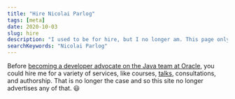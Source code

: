 ```yaml
---
title: "Hire Nicolai Parlog"
tags: [meta]
date: 2020-10-03
slug: hire
description: "I used to be for hire, but I no longer am. This page only exists to keep links working because what evil bastard breaks links on purpose?!"
searchKeywords: "Nicolai Parlog"
---
```


Before [becoming a developer advocate on the Java team at Oracle](nicolai-parlog), you could hire me for a variety of services, like courses, [talks](talks), consultations, and authorship.
That is no longer the case and so this site no longer advertises any of that.
😃

<!-- This is the text from the old WordPress website -->

<!--
<div class="alignright">
<p><img src="//blog.codefx.org/wp-content/uploads/nicolai-parlog.png" width="250" alt="Hire Nicolai Parlog" title="Hire Nicolai Parlog"/></p>
<p class="image-credits" style="width:250px;">All Rights reserved by <a href="http://www.my-photographer.com" title="Klaus Mellenthin Photographer">Klaus Mellenthin</a></p>
</div>

You can hire me for in-house trainings, consulting, or helping your company blog get off the ground. Have a look below for details and <a href="mailto:nicolai@nipafx.dev">drop me a line</a> if anything piques your interest.

(Visit <a href="//blog.codefx.org/about-nicolai-parlog/" title="About Nicolai Parlog">my profile</a> if you'd like to get to know me first.)


<h2 id="training">Training</h2>

Want to bring your developers up to speed on a new Java release? Starting with Java 8 and going all the way to 12, I offer in-house trainings on language changes, new and improved APIs, and JVM enhancements (for some of the content, see posts on Java <a href="//blog.codefx.org/tag/java-8">8</a>, <a href="//blog.codefx.org/tag/java-9">9</a>, <a href="//blog.codefx.org/tag/java-10">10</a>, <a href="//blog.codefx.org/tag/java-11">11</a>, <a href="//blog.codefx.org/tag/java-12">12</a>).

Other interesting topics are <a href="//blog.codefx.org/tag/jpms/" title="JPMS on CodeFX">the module system</a> and <a href="//blog.codefx.org/java/java-11-migration-guide/">migration challenges when moving from 8 to 11</a>, including concerns regarding release cadence, licensing, and support. Last, but not least, I offer courses on <a href="//blog.codefx.org/tag/junit-5/" title="JUnit 5 on CodeFX">JUnit 5</a>.

In a mixture of introductory presentations and practical exercises, attendees will understand how to use these technologies, what pitfalls to avoid, and whether it makes sense to introduce them to existing code bases.

&nbsp;

https://twitter.com/_NilsMS/status/1064810334253400064

&nbsp;

<blockquote>Nicolai provided us with deep insights into JUnit 5 in just one day. He is an excellent trainer and we can recommend him to everyone who is eager to learn more about testing their code.

— <a href="https://www.xing.com/profile/Andreas_Wolf329">Andreas Wolf</a>, Development Customer Care at 1&1</blockquote>

&nbsp;

<blockquote>The Java 9 Workshop with Nicolai provides a focused overview of the Java Module System and the new Java 9 features with practical exercises and much additional information. We spent two exciting and busy days with much content which created the desire to discover more!

— <a href="https://twitter.com/patbaumgartner">Patrick Baumgartner</a>, Software Craftsman and Founder of 42talents</blockquote>

&nbsp;

https://twitter.com/ASknarovs/status/864869803298783233


<h2 id="consulting">Consulting</h2>

Are you having trouble with your <a href="//blog.codefx.org/java/java-11-migration-guide">migration to Java 11</a> and beyond? I could help. I can analyze the greatest pitfalls for your project, <a href="//blog.codefx.org/java/planning-your-java-9-update/">develop strategies to evade them</a>, help your developers get the migration going, or even work on it with them.


<h2 id="writing">Writing</h2>

If you need a writer to get your company blog or technical site off the ground, I'd be happy to help you out. I mostly write about Java but that's rather a consequence of prioritization not of interest. I ponder on software development in general and would welcome a possibility to write about language independent topics like code reviews, development culture, documentation, etc.

Having established a couple of blogs (this one, one for the initiative <a href="http://blog.do-foss.de/en/">Do-FOSS</a>, and one for my former employer <a href="https://blog.disy.net/">Disy</a>) and having been the editor for <a href="https://sitepoint.com/java">SitePoint's Java channel</a> I can help you set one up that matches your organization's needs. I can also support you to establish a blogging culture, where ideas flow freely from conception, to drafting, to editing and publication.
-->
